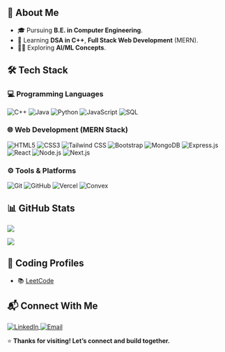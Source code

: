 ## 🚀 About Me
- 🎓 Pursuing **B.E. in Computer Engineering**.
- 🌱 Learning **DSA in C++**, **Full Stack Web Development** (MERN).
- 👨‍💻 Exploring **AI/ML Concepts**.
   <!-- 👨‍💻 Full-stack developer with strong grip on **MERN Stack** and **Data Structures & Algorithms**.-->
<!-- 📫 Reach me at **zopemayur666@gmail.com**-->

## 🛠️ Tech Stack

### 💻 Programming Languages
![C++](https://img.shields.io/badge/C++-00599C?style=flat-square&logo=c%2B%2B&logoColor=white)
![Java](https://img.shields.io/badge/Java-007396?style=flat-square&logo=java&logoColor=white)
![Python](https://img.shields.io/badge/Python-3776AB?style=flat-square&logo=python&logoColor=white)
![JavaScript](https://img.shields.io/badge/JavaScript-F7DF1E?style=flat-square&logo=javascript&logoColor=black)
![SQL](https://img.shields.io/badge/SQL-4479A1?style=flat-square&logo=mysql&logoColor=white)

### 🌐 Web Development (MERN Stack)
![HTML5](https://img.shields.io/badge/HTML5-E34F26?style=flat-square&logo=html5&logoColor=white)
![CSS3](https://img.shields.io/badge/CSS3-1572B6?style=flat-square&logo=css3&logoColor=white)
![Tailwind CSS](https://img.shields.io/badge/Tailwind_CSS-06B6D4?style=flat-square&logo=tailwind-css&logoColor=white)
![Bootstrap](https://img.shields.io/badge/Bootstrap-7952B3?style=flat-square&logo=bootstrap&logoColor=white)
![MongoDB](https://img.shields.io/badge/MongoDB-4EA94B?style=flat-square&logo=mongodb&logoColor=white)
![Express.js](https://img.shields.io/badge/Express.js-000000?style=flat-square&logo=express&logoColor=white)
![React](https://img.shields.io/badge/React-61DAFB?style=flat-square&logo=react&logoColor=black)
![Node.js](https://img.shields.io/badge/Node.js-339933?style=flat-square&logo=node.js&logoColor=white)
![Next.js](https://img.shields.io/badge/Next.js-000000?style=flat-square&logo=next.js&logoColor=white)

### ⚙️ Tools & Platforms
![Git](https://img.shields.io/badge/Git-F05032?style=flat-square&logo=git&logoColor=white)
![GitHub](https://img.shields.io/badge/GitHub-181717?style=flat-square&logo=github)
![Vercel](https://img.shields.io/badge/Vercel-000000?style=flat-square&logo=vercel)
![Convex](https://img.shields.io/badge/Convex-blue?style=flat-square&logo=convex)

## 📊 GitHub Stats

<p>
  <img src="https://github-readme-stats.vercel.app/api?username=mayurZope06&theme=react&show_icons=true&hide_border=false&count_private=true" />
</p>

<p>
  <img src="https://github-readme-stats.vercel.app/api/top-langs/?username=mayurZope06&theme=react&show_icons=true&hide_border=false&layout=compact" />
</p>

## 🧩 Coding Profiles
- 📚 [LeetCode](https://leetcode.com/u/jrZ52t5mWl/)

## 📬 Connect With Me

<p align="left">
  <a href="https://www.linkedin.com/in/mayurzope06" target="_blank">
    <img align="center" src="https://img.icons8.com/color/48/000000/linkedin.png" alt="LinkedIn" />
  <a href="mailto:zopemayur666@gmail.com" target="_blank">
    <img align="center" src="https://img.icons8.com/color/48/gmail-new.png" alt="Email" />
  </a>
</p>

⭐️ **Thanks for visiting! Let’s connect and build together.**

<!--
**mayurZope06/mayurZope06** is a ✨ _special_ ✨ repository because its `README.md` (this file) appears on your GitHub profile.

Here are some ideas to get you started:

- 🔭 I’m currently working on ...
- 🌱 I’m currently learning ...
- 👯 I’m looking to collaborate on ...
- 🤔 I’m looking for help with ...
- 💬 Ask me about ...
- 📫 How to reach me: ...
- 😄 Pronouns: ...
- ⚡ Fun fact: ...
-->

